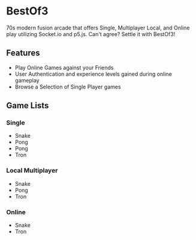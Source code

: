 # BestOf3
70s modern fusion arcade that offers Single, Multiplayer Local, and Online play utilizing Socket.io and p5.js. Can't agree? Settle it with BestOf3!

## Features
- Play Online Games against your Friends
- User Authentication and experience levels gained during online gameplay
- Browse a Selection of Single Player games

## Game Lists

### Single
- Snake
- Pong
- Pong
- Tron

### Local Multiplayer
- Snake
- Pong
- Tron

### Online
- Snake
- Tron
